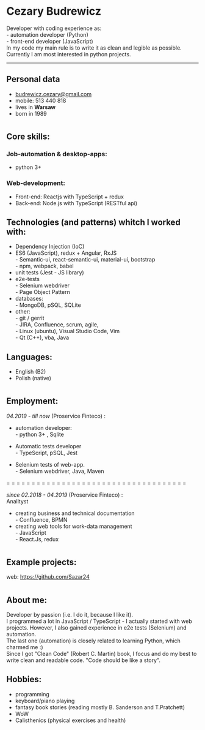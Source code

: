 # Cezary Budrewicz  
Developer with coding experience as:  
\- automation developer (Python)  
\- front-end developer (JavaScript)  
In my code my main rule is to write it as clean and legible as possible.  
Currently I am most interested in python projects.

--- 
## Personal data
+ budrewicz.cezary@gmail.com
+ mobile: 513 440 818 
+ lives in **Warsaw**
+ born in 1989
#

## Core skills:
### Job-automation & desktop-apps:
+ python 3+

### Web-development:
+ Front-end: Reactjs with TypeScript + redux 
+ Back-end: Node.js with TypeScript (RESTful api)
<!-- ### Front-end:
+ Reactjs with TypeScript + redux

### Back-end:
+ Node.js with TypeScript (RESTful api) -->

## Technologies (and patterns) whitch I worked with:
+ Dependency Injection (IoC)
+ ES6 (JavaScript), redux + Angular, RxJS  
\- Semantic-ui, react-semantic-ui, material-ui, bootstrap  
\- npm, webpack, babel
+ unit tests (Jest - JS library)
+ e2e-tests  
\- Selenium webdriver  
\- Page Object Pattern
+ databases:  
\- MongoDB, pSQL, SQLite
+ other:  
\- git / gerrit  
\- JIRA, Confluence, scrum, agile,  
\- Linux (ubuntu), Visual Studio Code, Vim  
\- Qt (C++), vba, Java  

## Languages:
+ English (B2)
+ Polish (native)
#

## Employment:
*04.2019 - till now* (Proservice Finteco) :   
<!-- Tests automation Developer: -->
+ automation developer:  
\- python 3+ , Sqlite

+ Automatic tests developer  
\- TypeScript, pSQL, Jest

+ Selenium tests of web-app.  
\- Selenium webdriver, Java, Maven

= = = = = = = = = = = = = = = = = = = = = = = = = = = = = = = = = = = =  

*since 02.2018 - 04.2019* (Proservice Finteco) :   
Analityst 
+ creating business and technical documentation  
\- Confluence, BPMN
+ creating web tools for work-data management  
\- JavaScript  
\- React.Js, redux
#

## Example projects:
web: https://github.com/Sazar24  
#

## About me:  

Developer by passion (i.e. I do it, because I like it).  
I programmed a lot in JavaScript / TypeScript - I actually started with web projects. However, I also gained experience in e2e tests (Selenium) and automation.  
The last one (automation) is closely related to learning Python, which charmed me :)  
Since I got "Clean Code" (Robert C. Martin) book, I focus and do my best to write clean and readable code. "Code should be like a story".  

## Hobbies: 
 - programming 
 - keyboard/piano playing   
 - fantasy book stories (reading mostly B. Sanderson and T.Pratchett)   
 - WoW
 - Calisthenics (physical exercises and health)  
